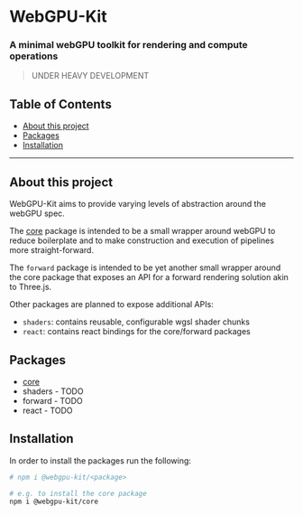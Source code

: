 # WebGPU-Kit

### A minimal webGPU toolkit for rendering and compute operations

> UNDER HEAVY DEVELOPMENT

## Table of Contents

<!--toc:start-->

- [About this project](#about-this-project)
- [Packages](#packages)
- [Installation](#installation)

<!--toc:end-->

---

## About this project

WebGPU-Kit aims to provide varying levels of abstraction around the webGPU spec.

The [core] package is intended to be a small wrapper around webGPU to reduce boilerplate and
to make construction and execution of pipelines more straight-forward.

The `forward` package is intended to be yet another small wrapper around the core package that
exposes an API for a forward rendering solution akin to Three.js.

Other packages are planned to expose additional APIs:

- `shaders`: contains reusable, configurable wgsl shader chunks
- `react`: contains react bindings for the core/forward packages

## Packages

- [core]
- shaders - TODO
- forward - TODO
- react - TODO

## Installation

In order to install the packages run the following:

```sh
# npm i @webgpu-kit/<package>

# e.g. to install the core package
npm i @webgpu-kit/core
```

[core]: ./packages/core/
